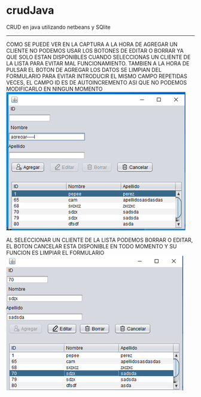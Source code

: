 # crudJava

CRUD en java utilizando netbeans y SQlite

-----------------------------------------------------------------------------------------------------------------------
COMO SE PUEDE VER EN LA CAPTURA A LA HORA DE AGREGAR UN CLIENTE NO PODEMOS USAR LOS BOTONES DE EDITAR O BORRAR YA QUE SOLO ESTAN DISPONIBLES CUANDO SELECCIONAS UN CLIENTE DE LA LISTA PARA EVITAR MAL FUNCIONAMIENTO.
TAMBIEN A LA HORA DE PULSAR EL BOTON DE AGREGAR LOS DATOS SE LIMPIAN DEL FORMULARIO PARA EVITAR INTRODUCIR EL MISMO CAMPO REPETIDAS VECES, EL CAMPO ID ES DE AUTOINCREMENTO ASI QUE NO PODEMOS MODIFICARLO EN NINGUN MOMENTO
  ![agregar tarea.png no cargo](https://github.com/camVV/crudJava/blob/main/capturas/agregar.PNG)
  
  
  
 AL SELECCIONAR UN CLIENTE DE LA LISTA PODEMOS BORRAR O EDITAR, EL BOTON CANCELAR ESTA DISPONIBLE EN TODO MOMENTO Y SU FUNCION ES LIMPIAR EL FORMULARIO
  ![agregar tarea.png no cargo](https://github.com/camVV/crudJava/blob/main/capturas/editarborrar.PNG)

